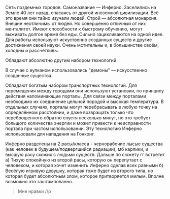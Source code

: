 Сеть поздемных городов. 
Самоназвание — Инферно. 
Заселились на Земле 40 лет назад, спасаясь от другой иноземной цивилизации. Всё это время они тайно изучали людей.
Строй — абсолютная монархия.
Внешне неотличимы от людей. Но совершенно отличный от них менталитет. 
Имеют способности к быстрому обучению, могут выживать долгое время без еды. 
Сильно зацикливаются на одной идее. 
Для работы используют искуственно созданных существ и другие достижения своей науки. 
Очень мстительны и, в большинстве своём, холодны и рассчётливы. 

Обладают абсолютно другим набором технологий

В случае с вулканом использовались "демоны" — искусственно созданные существа.

Обладают богатым набором транспортных технологий. Для перемещения между городами они используют установки, по принципу действия напоминающие порталы. Для связи между порталами необходимо их соединение цельной породой и высокая температура. В отдельных случаях, порталы могут перебрасывать в любую точку на определённом расстоянии, и даже возвращать только что переброшенного обратно спустя несколько минут, но это требует большого количества энергии и может привести к неисправности портала при частом использовании. Эту технологию Инферно использовали для нападения на Гонконг.

Инферно разделены на 2 расы/класса - чернорабочие лысые существа (как человек в будущем/подвергшийся радиации), мб карлики, и высшую расу схожих с людьми существ. Дальше по сюжету гг встретит а) Тихую спокойную из второй расы, которую он перепутает с человеком, и которая хочет изменить Инферно сделав всех равными б) Весёлую игривую девушку, которая тоже будет из второго типа, но которая будет абсолютным злом, которое притворяется милым. 
Вполне возможно это заштампованно.
>Мне нравки //p

